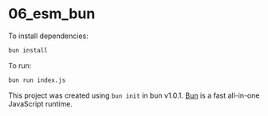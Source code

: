 # 06_esm_bun

To install dependencies:

```bash
bun install
```

To run:

```bash
bun run index.js
```

This project was created using `bun init` in bun v1.0.1. [Bun](https://bun.sh) is a fast all-in-one JavaScript runtime.
